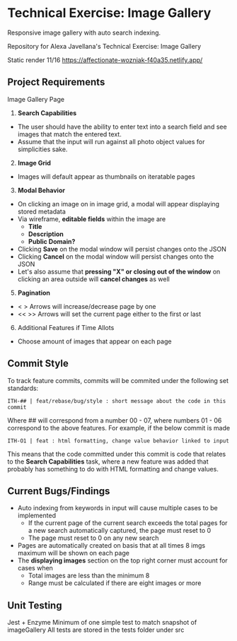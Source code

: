 # Technical Exercise: Image Gallery
Responsive image gallery with auto search indexing.

Repository for Alexa Javellana's Technical Exercise: Image Gallery

Static render 11/16 https://affectionate-wozniak-f40a35.netlify.app/

## Project Requirements

Image Gallery Page
1) **Search Capabilities**
  - The user should have the ability to enter text into a search field and see images that match the entered text.
  - Assume that the input will run against all photo object values for simplicities sake. 
2) **Image Grid**
  - Images will default appear as thumbnails on iteratable pages
3) **Modal Behavior**
  - On clicking an image on in image grid, a modal will appear displaying stored metadata 
  - Via wireframe, **editable fields** within the image are 
    - **Title**
    - **Description**
    - **Public Domain?** 
  - Clicking **Save** on the modal window will persist changes onto the JSON
  - Clicking **Cancel** on the modal window will persist changes onto the JSON 
  - Let's also assume that **pressing "X" or closing out of the window** on clicking an area outside will **cancel changes** as well 
5) **Pagination**
  - < > Arrows will increase/decrease page by one 
  - << >> Arrows will set the current page either to the first or last 

6) Additional Features if Time Allots 
  - Choose amount of images that appear on each page 
 
## Commit Style
To track feature commits, commits will be commited under the following set standards:
```
ITH-## | feat/rebase/bug/style : short message about the code in this commit 
```

Where ## will correspond from a number 00 - 07, where numbers 01 - 06 correspond to the above features. For example, if the below commit is made
```
ITH-O1 | feat : html formatting, change value behavior linked to input 
```
This means that the code committed under this commit is code that relates to the **Search Capabilities** task, where a new feature was added that probably has something to do with HTML formatting and change values. 

## Current Bugs/Findings 
- Auto indexing from keywords in input will cause multiple cases to be implemented
  - If the current page of the current search exceeds the total pages for a new search automatically captured, the page must reset to 0 
  - The page must reset to 0 on any new search 
- Pages are automatically created on basis that at all times 8 imgs maximum will be shown on each page
- The **displaying images** section on the top right corner must account for cases when
  - Total images are less than the minimum 8 
  - Range must be calculated if there are eight images or more 

## Unit Testing
Jest + Enzyme 
Minimum of one simple test to match snapshot of imageGallery 
All tests are stored in the tests folder under src 

